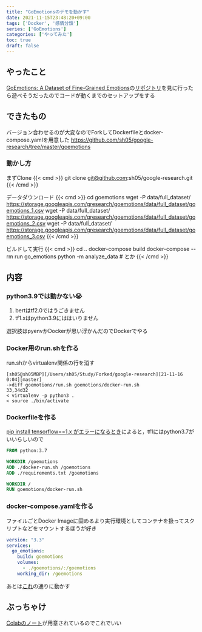```yaml
---
title: "GoEmotionsのデモを動かす"
date: 2021-11-15T23:48:20+09:00
tags: ['Docker', '感情分類']
series: ['GoEmotions']
categories: ['やってみた']
toc: true
draft: false
---
```

## やったこと

[GoEmotions: A Dataset of Fine-Grained Emotions](https://arxiv.org/abs/2005.00547)の[リポジトリ](https://github.com/google-research/google-research/tree/master/goemotions)を見に行ったら遊べそうだったのでコードが動くまでのセットアップをする

## できたもの

バージョン合わせるのが大変なのでForkしてDockerfileとdocker-compose.yamlを用意した
https://github.com/sh05/google-research/tree/master/goemotions

### 動かし方

まずClone
{{< cmd >}}
git clone git@github.com:sh05/google-research.git
{{< /cmd >}}

データダウンロード
{{< cmd >}}
cd goemotions
wget -P data/full_dataset/ https://storage.googleapis.com/gresearch/goemotions/data/full_dataset/goemotions_1.csv
wget -P data/full_dataset/ https://storage.googleapis.com/gresearch/goemotions/data/full_dataset/goemotions_2.csv
wget -P data/full_dataset/ https://storage.googleapis.com/gresearch/goemotions/data/full_dataset/goemotions_3.csv
{{< /cmd >}}

ビルドして実行
{{< cmd >}}
cd ..
docker-compose build
docker-compose --rm run go_emotions python -m analyze_data # とか
{{< /cmd >}}

## 内容

### python3.9では動かない😭

1. bertはtf2.0ではうごきません
2. tf1.xはpython3.9にははいりません


選択肢はpyenvかDockerが思い浮かんだのでDockerでやる

### Docker用のrun.shを作る

run.shからvirtualenv関係の行を消す

```
[sh05@sh05MBP][/Users/sh05/Study/Forked/google-research][21-11-16 0:04][master]
->diff goemotions/run.sh goemotions/docker-run.sh
33,34d32
< virtualenv -p python3 .
< source ./bin/activate
```

### Dockerfileを作る

[pip install tensorflow==1.x がエラーになるとき](https://qiita.com/shoheihagiwara/items/5a3a4dac29b26836f185)によると，tf1にはpython3.7がいいらしいので

```Dockerfile
FROM python:3.7

WORKDIR /goemotions
ADD ./docker-run.sh /goemotions
ADD ./requirements.txt /goemotions

WORKDIR /
RUN goemotions/docker-run.sh
```

### docker-compose.yamlを作る

ファイルごとDocker Imageに固めるより実行環境としてコンテナを扱ってスクリプトなどをマウントするほうが好き

```yaml
version: "3.3"
services:
  go_emotions:
    build: goemotions
    volumes:
      - ./goemotions/:/goemotions
    working_dir: /goemotions
```
あとは[これ](/2021/11/15/goemotionsのデモを動かす/#動かし方)の通りに動かす

## ぶっちゃけ

[Colabのノート](https://github.com/tensorflow/models/blob/master/research/seq_flow_lite/demo/colab/emotion_colab.ipynb)が用意されているのでこれでいい
